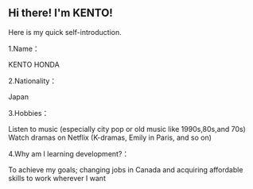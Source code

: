 ## Hi there! I'm KENTO!

Here is my quick self-introduction.

1.Name：

KENTO HONDA

2.Nationality：

Japan

3.Hobbies：

Listen to music (especially city pop or old music like 1990s,80s,and 70s)
Watch dramas on Netflix (K-dramas, Emily in Paris, and so on)

4.Why am I learning development?：

To achieve my goals; changing jobs in Canada and acquiring affordable skills to work wherever I want

<!-- My name is KENTO HONDA, a 29-years-old guy from Japan. -->

<!-- During my free time, I like to listen to music (especially city pop or old music like 1990s,80s,and 70s), watch dramas on Netflix (K-dramas, Emily in Paris, and so on), and just kick back and relax at home. -->

<!-- You can use the [editor on GitHub](https://github.com/keento0809/my_first_github_page/edit/gh-pages/index.md) to maintain and preview the content for your website in Markdown files.

Whenever you commit to this repository, GitHub Pages will run [Jekyll](https://jekyllrb.com/) to rebuild the pages in your site, from the content in your Markdown files.

### Markdown

Markdown is a lightweight and easy-to-use syntax for styling your writing. It includes conventions for

```markdown
Syntax highlighted code block

# Header 1

## Header 2

### Header 3

- Bulleted
- List

1. Numbered
2. List

**Bold** and _Italic_ and `Code` text

[Link](url) and ![Image](src)
```

For more details see [Basic writing and formatting syntax](https://docs.github.com/en/github/writing-on-github/getting-started-with-writing-and-formatting-on-github/basic-writing-and-formatting-syntax).

### Jekyll Themes

Your Pages site will use the layout and styles from the Jekyll theme you have selected in your [repository settings](https://github.com/keento0809/my_first_github_page/settings/pages). The name of this theme is saved in the Jekyll `_config.yml` configuration file.

### Support or Contact

Having trouble with Pages? Check out our [documentation](https://docs.github.com/categories/github-pages-basics/) or [contact support](https://support.github.com/contact) and we’ll help you sort it out. -->
